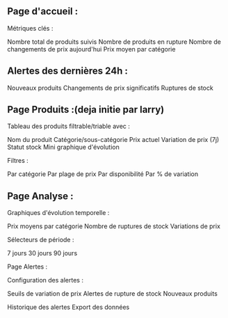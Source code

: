 ## Page d'accueil :

Métriques clés :

Nombre total de produits suivis
Nombre de produits en rupture
Nombre de changements de prix aujourd'hui
Prix moyen par catégorie


## Alertes des dernières 24h :

Nouveaux produits
Changements de prix significatifs
Ruptures de stock




## Page Produits :(deja initie par larry)

Tableau des produits filtrable/triable avec :

Nom du produit
Catégorie/sous-catégorie
Prix actuel
Variation de prix (7j)
Statut stock
Mini graphique d'évolution


Filtres :

Par catégorie
Par plage de prix
Par disponibilité
Par % de variation




## Page Analyse :

Graphiques d'évolution temporelle :

Prix moyens par catégorie
Nombre de ruptures de stock
Variations de prix


Sélecteurs de période :

7 jours
30 jours
90 jours


Page Alertes :

Configuration des alertes :

Seuils de variation de prix
Alertes de rupture de stock
Nouveaux produits


Historique des alertes
Export des données